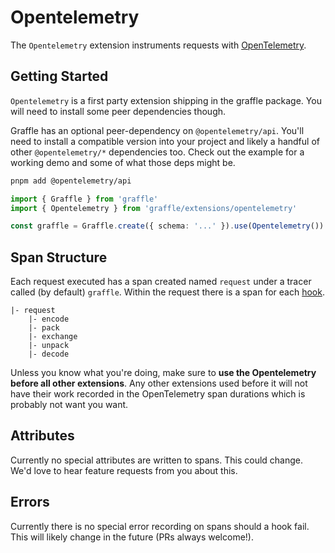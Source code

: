 # Opentelemetry

<!--@include: @/_snippets/example-links/extension_opentelemetry.md-->

The `Opentelemetry` extension instruments requests with [OpenTelemetry](https://opentelemetry.io).

## Getting Started

`Opentelemetry` is a first party extension shipping in the graffle package. You will need to install some peer dependencies though.

Graffle has an optional peer-dependency on `@opentelemetry/api`. You'll need to install a compatible version into your project and likely a handful of other `@opentelemetry/*` dependencies too. Check out the example for a working demo and some of what those deps might be.

```sh
pnpm add @opentelemetry/api
```

```ts twoslash
import { Graffle } from 'graffle'
import { Opentelemetry } from 'graffle/extensions/opentelemetry'

const graffle = Graffle.create({ schema: '...' }).use(Opentelemetry())
```

## Span Structure

Each request executed has a span created named `request` under a tracer called (by default) `graffle`. Within the request there is a span for each [hook](/todo).

```
|- request
	|- encode
	|- pack
	|- exchange
	|- unpack
	|- decode
```

Unless you know what you're doing, make sure to **use the Opentelemetry before all other extensions**. Any other extensions used before it will not have their work recorded in the OpenTelemetry span durations which is probably not want you want.

## Attributes

Currently no special attributes are written to spans. This could change. We'd love to hear feature requests from you about this.

## Errors

Currently there is no special error recording on spans should a hook fail. This will likely change in the future (PRs always welcome!).
